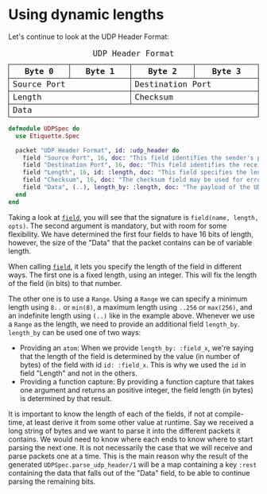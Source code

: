 # Using dynamic lengths

Let's continue to look at the UDP Header Format:

<style>
  table { border-collapse: collapse; table-layout: fixed; width: 100%; font-family: ui-monospace, monospace; }
  caption { "margin-bottom: 8px; font-weight: bold;" }
  th { border: 1px solid currentColor; width: 6.25%; }
  td { border: 1px solid currentColor; }
</style>
<table aria-label="UDP Header Format">
  <caption>UDP Header Format</caption>
  <tr>
    <th colspan="8">Byte 0</th>
    <th colspan="8">Byte 1</th>
    <th colspan="8">Byte 2</th>
    <th colspan="8">Byte 3</th>
  </tr>
  <tr>
    <td colspan="16">Source Port</td>
    <td colspan="16">Destination Port</td>
  </tr>
  <tr>
    <td colspan="16">Length</td>
    <td colspan="16">Checksum</td>
  </tr>
  <tr>
    <td colspan="32">Data</td>
  </tr>
</table>

```elixir
defmodule UDPSpec do
  use Etiquette.Spec

  packet "UDP Header Format", id: :udp_header do
    field "Source Port", 16, doc: "This field identifies the sender's port." 
    field "Destination Port", 16, doc: "This field identifies the receiver's port and is required." 
    field "Length", 16, id: :length, doc: "This field specifies the length in bytes of the UDP datagram." 
    field "Checksum", 16, doc: "The checksum field may be used for error-checking of the header and data." 
    field "Data", (..), length_by: :length, doc: "The payload of the UDP packet." 
  end
end
```

Taking a look at [`field`](Etiquette.Spec.html#field/3), you will see that the
signature is `field(name, length, opts)`. The second argument is mandatory, but
with room for some flexibility. We have determined the first four fields to have
16 bits of length, however, the size of the "Data" that the packet contains can
be of variable length.

When calling [`field`](Etiquette.Spec.html#field/3), it lets you specify the
length of the field in different ways. The first one is a fixed length, using an
integer. This will fix the length of the field (in bits) to that number.

The other one is to use a `Range`. Using a `Range` we can specify a minimum
length using `8..` or `min(8)`, a maximum length using `..256` or `max(256)`,
and an indefinite length using `(..)` like in the example above. Whenever we use
a `Range` as the length, we need to provide an additional field `length_by`.
`length_by` can be used one of two ways:

- Providing an `atom`: When we provide `length_by: :field_x`, we're saying that
  the length of the field is determined by the value (in number of bytes) of the
  field with id `id: :field_x`. This is why we used the `id` in field "Length"
  and not in the others.
- Providing a function capture: By providing a function capture that takes one
  argument and returns an positive integer, the field length (in bytes) is
  determined by that result.

It is important to know the length of each of the fields, if not at
compile-time, at least derive it from some other value at runtime. Say we
received a long string of bytes and we want to parse it into the different
packets it contains. We would need to know where each ends to know where to
start parsing the next one. It is not necessarily the case that we will receive
and parse packets one at a time. This is the main reason why the result of the
generated `UDPSpec.parse_udp_header/1` will be a map containing a key `:rest`
containing the data that falls out of the "Data" field, to be able to continue
parsing the remaining bits.
